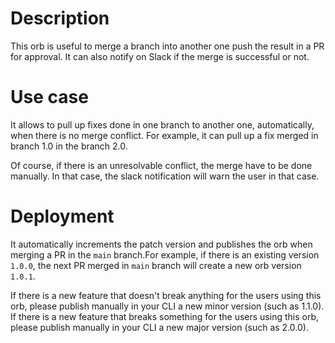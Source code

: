 # Description

This orb is useful to merge a branch into another one push the result in a PR for approval. It can also notify on Slack if the merge is successful or not.
# Use case

It allows to pull up fixes done in one branch to another one, automatically, when there is no merge conflict. For example, it can pull up a fix merged in branch 1.0 in the branch 2.0.

Of course, if there is an unresolvable conflict, the merge have to be done manually. In that case, the slack notification will warn the user in that case.

# Deployment

It automatically increments the patch version and publishes the orb when merging a PR in the `main` branch.For example, if there is an existing version `1.0.0`, the next PR merged in `main` branch will create a new orb version `1.0.1`.

If there is a new feature that doesn't break anything for the users using this orb, please publish manually in your CLI a new minor version (such as 1.1.0).
If there is a new feature that breaks something for the users using this orb, please publish manually in your CLI a new major version (such as 2.0.0).
